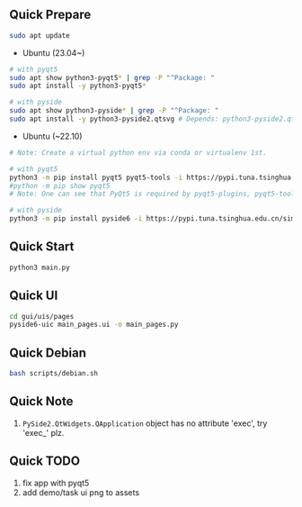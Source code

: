 ## Quick Prepare

```bash
sudo apt update
```

* Ubuntu (23.04~)

```bash
# with pyqt5
sudo apt show python3-pyqt5* | grep -P "^Package: "
sudo apt install -y python3-pyqt5*

# with pyside
sudo apt show python3-pyside* | grep -P "^Package: "
sudo apt install -y python3-pyside2.qtsvg # Depends: python3-pyside2.qtwidgets/qtgui/qtcore
```

* Ubuntu (~22.10)

```bash
# Note: Create a virtual python env via conda or virtualenv 1st.

# with pyqt5
python3 -m pip install pyqt5 pyqt5-tools -i https://pypi.tuna.tsinghua.edu.cn/simple/
#python -m pip show pyqt5
# Note: One can see that PyQt5 is required by pyqt5-plugins, pyqt5-tools

# with pyside
python3 -m pip install pyside6 -i https://pypi.tuna.tsinghua.edu.cn/simple/
```

## Quick Start

```bash
python3 main.py
```

## Quick UI

```bash
cd gui/uis/pages
pyside6-uic main_pages.ui -o main_pages.py
```

## Quick Debian

```bash
bash scripts/debian.sh
```

## Quick Note

1. `PySide2.QtWidgets.QApplication` object has no attribute 'exec', try 'exec_' plz.

## Quick TODO

1. fix app with pyqt5
2. add demo/task ui png to assets